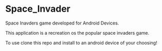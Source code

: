 # Space_Invader
Space Inavders game developed for Android Devices.

This application is a recreation os the popular space invaders game. 

To use clone this repo and install to an android device of your choosing!

